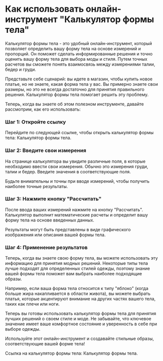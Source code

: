 Как использовать онлайн-инструмент "Калькулятор формы тела"
===========================================================

Калькулятор формы тела - это удобный онлайн-инструмент, который позволяет определить вашу форму тела на основе измерений и пропорций. Он поможет сделать информированные решения и точно оценить вашу форму тела для выбора моды и стиля. Путем точных расчетов вы сможете понять взаимосвязь между измерениями талии, бедер и груди.

Представьте себе сценарий: вы идете в магазин, чтобы купить новое платье, но не знаете, какая форма тела у вас. Вы примерно знаете свои размеры, но это не всегда достаточно для принятия правильного решения. Калькулятор формы тела помогает решить эту проблему.

Теперь, когда вы знаете об этом полезном инструменте, давайте рассмотрим, как его использовать:

### Шаг 1: Откройте ссылку

Перейдите по следующей ссылке, чтобы открыть калькулятор формы тела: Калькулятор формы тела.

### Шаг 2: Введите свои измерения

На странице калькулятора вы увидите различные поля, в которые необходимо ввести свои измерения. Обычно это измерения груди, талии и бедер. Введите значения в соответствующие поля.

Будьте внимательны и точны при вводе измерений, чтобы получить наиболее точные результаты.

### Шаг 3: Нажмите кнопку "Рассчитать"

После ввода ваших измерений нажмите на кнопку "Рассчитать". Калькулятор выполнит математические расчеты и определит вашу форму тела на основе введенных данных.

Результаты могут быть представлены в виде графического изображения или описания вашей формы тела.

### Шаг 4: Применение результатов

Теперь, когда вы знаете свою форму тела, вы можете использовать эту информацию для принятия модных решений. Некоторые типы тела лучше подходят для определенных стилей одежды, поэтому знание вашей формы тела поможет вам выбрать наиболее подходящие образы.

Например, если ваша форма тела относится к типу "яблоко" (когда больше жира накапливается в области живота), вы можете выбрать платья, которые акцентируют внимание на других частях вашего тела, таких как плечи или ноги.

Теперь вы готовы использовать калькулятор формы тела для принятия лучших решений о своем стиле и моде. Не забывайте, что ключевое значение имеет ваше комфортное состояние и уверенность в себе при выборе одежды.

Используйте этот онлайн-инструмент и создавайте стильные образы, соответствующие вашей форме тела!

Ссылка на калькулятор формы тела: Калькулятор формы тела.